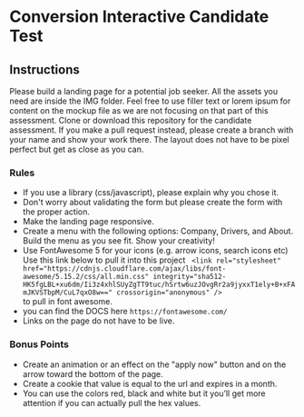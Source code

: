 # Conversion Interactive Candidate Test

## Instructions

Please build a landing page for a potential job seeker. All the assets you need are inside the IMG folder. Feel free to use filler text or lorem ipsum for content on the mockup file as we are not focusing on that part of this assessment. Clone or download this repository for the candidate assessment. If you make a pull request instead, please create a branch with your name and show your work there. The layout does not have to be pixel perfect but get as close as you can.

### Rules

- If you use a library (css/javascript), please explain why you chose it.
- Don't worry about validating the form but please create the form with the proper action.
- Make the landing page responsive.
- Create a menu with the following options: Company, Drivers, and About. Build the menu as you see fit. Show your creativity!
- Use FontAwesome 5 for your icons (e.g. arrow icons, search icons etc) Use this link below to pull it into
  this project
  ` <link rel="stylesheet" href="https://cdnjs.cloudflare.com/ajax/libs/font-awesome/5.15.2/css/all.min.css" integrity="sha512-HK5fgLBL+xu6dm/Ii3z4xhlSUyZgTT9tuc/hSrtw6uzJOvgRr2a9jyxxT1ely+B+xFAmJKVSTbpM/CuL7qxO8w==" crossorigin="anonymous" />`  
   to pull in font awesome.
- you can find the DOCS here `https://fontawesome.com/`
- Links on the page do not have to be live.

### Bonus Points

- Create an animation or an effect on the "apply now" button and on the arrow toward the bottom of the page.
- Create a cookie that value is equal to the url and expires in a month.
- You can use the colors red, black and white but it you’ll get more attention if you can actually pull the hex values.
